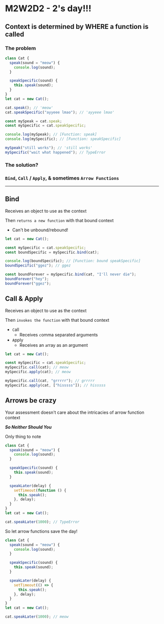 # M2W2D2 - 2's day!!!

## Context is determined by WHERE a function is called

### The problem

```js
class Cat {
  speak(sound = "meow") {
    console.log(sound);
  }

  speakSpecific(sound) {
    this.speak(sound);
  }
}
let cat = new Cat();

cat.speak(); // 'meow'
cat.speakSpecific("ayyeee lmao"); // 'ayyeee lmao'

const mySpeak = cat.speak;
const mySpecific = cat.speakSpecific;

console.log(mySpeak); // [Function: speak]
console.log(mySpecific); // [Function: speakSpecific]

mySpeak("still works"); // 'still works'
mySpecific("wait what happened"); // TypeError
```

### The solution?

### `Bind`, `Call` / `Apply`, & sometimes `Arrow Functions`

---

## Bind

Receives an object to use as the context

Then `returns a new function` with that bound context

- Can't be unbound/rebound!

```js
let cat = new Cat();

const mySpecific = cat.speakSpecific;
const boundSpecific = mySpecific.bind(cat);

console.log(boundSpecific); // [Function: bound speakSpecific]
boundSpecific("ggez"); // ggez

const boundForever = mySpecific.bind(cat, "I'll never die");
boundForever("hey");
boundForever("ggez");
```

## Call & Apply

Receives an object to use as the context

Then `invokes the function` with that bound context

- `C`all
  - Receives `c`omma separated arguments
- `A`pply
  - Receives an `a`rray as an argument

```js
let cat = new Cat();

const mySpecific = cat.speakSpecific;
mySpecific.call(cat); // meow
mySpecific.apply(cat); // meow

mySpecific.call(cat, "grrrrr"); // grrrrr
mySpecific.apply(cat, ["hisssss"]); // hisssss
```

## Arrows be crazy

Your assessment doesn't care about the intricacies of arrow function context

**_So Neither Should You_**

Only thing to note

```js
class Cat {
  speak(sound = "meow") {
    console.log(sound);
  }

  speakSpecific(sound) {
    this.speak(sound);
  }

  speakLater(delay) {
    setTimeout(function () {
      this.speak();
    }, delay);
  }
}
let cat = new Cat();

cat.speakLater(1000); // TypeError
```

So let arrow functions save the day!

```js
class Cat {
  speak(sound = "meow") {
    console.log(sound);
  }

  speakSpecific(sound) {
    this.speak(sound);
  }

  speakLater(delay) {
    setTimeout(() => {
      this.speak();
    }, delay);
  }
}
let cat = new Cat();

cat.speakLater(1000); // meow
```
